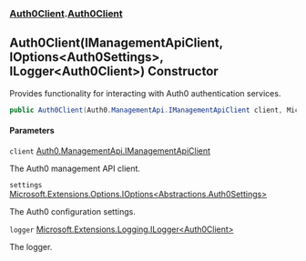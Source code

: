 ### [Auth0Client](../index.md 'Auth0Client').[Auth0Client](index.md 'Auth0Client\.Auth0Client')

## Auth0Client\(IManagementApiClient, IOptions\<Auth0Settings\>, ILogger\<Auth0Client\>\) Constructor

Provides functionality for interacting with Auth0 authentication services\.

```csharp
public Auth0Client(Auth0.ManagementApi.IManagementApiClient client, Microsoft.Extensions.Options.IOptions<Abstractions.Auth0Settings> settings, Microsoft.Extensions.Logging.ILogger<global::Auth0Client.Auth0Client> logger);
```
#### Parameters

<a name='global__Auth0Client.Auth0Client.Auth0Client(Auth0.ManagementApi.IManagementApiClient,Microsoft.Extensions.Options.IOptions_Abstractions.Auth0Settings_,Microsoft.Extensions.Logging.ILogger_global__Auth0Client.Auth0Client_).client'></a>

`client` [Auth0\.ManagementApi\.IManagementApiClient](https://learn.microsoft.com/en-us/dotnet/api/auth0.managementapi.imanagementapiclient 'Auth0\.ManagementApi\.IManagementApiClient')

The Auth0 management API client\.

<a name='global__Auth0Client.Auth0Client.Auth0Client(Auth0.ManagementApi.IManagementApiClient,Microsoft.Extensions.Options.IOptions_Abstractions.Auth0Settings_,Microsoft.Extensions.Logging.ILogger_global__Auth0Client.Auth0Client_).settings'></a>

`settings` [Microsoft\.Extensions\.Options\.IOptions&lt;](https://learn.microsoft.com/en-us/dotnet/api/microsoft.extensions.options.ioptions-1 'Microsoft\.Extensions\.Options\.IOptions\`1')[Abstractions\.Auth0Settings](https://learn.microsoft.com/en-us/dotnet/api/abstractions.auth0settings 'Abstractions\.Auth0Settings')[&gt;](https://learn.microsoft.com/en-us/dotnet/api/microsoft.extensions.options.ioptions-1 'Microsoft\.Extensions\.Options\.IOptions\`1')

The Auth0 configuration settings\.

<a name='global__Auth0Client.Auth0Client.Auth0Client(Auth0.ManagementApi.IManagementApiClient,Microsoft.Extensions.Options.IOptions_Abstractions.Auth0Settings_,Microsoft.Extensions.Logging.ILogger_global__Auth0Client.Auth0Client_).logger'></a>

`logger` [Microsoft\.Extensions\.Logging\.ILogger&lt;](https://learn.microsoft.com/en-us/dotnet/api/microsoft.extensions.logging.ilogger-1 'Microsoft\.Extensions\.Logging\.ILogger\`1')[Auth0Client](index.md 'Auth0Client\.Auth0Client')[&gt;](https://learn.microsoft.com/en-us/dotnet/api/microsoft.extensions.logging.ilogger-1 'Microsoft\.Extensions\.Logging\.ILogger\`1')

The logger\.